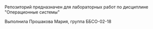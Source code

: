 Репозиторий предназначен для лабораторных работ по дисциплине "Операционные системы"

Выполнила Прошакова Мария, группа ББСО-02-18
